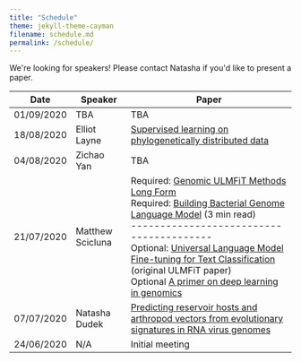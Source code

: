 ```yaml
---
title: "Schedule"
theme: jekyll-theme-cayman
filename: schedule.md
permalink: /schedule/
--- 
```


We're looking for speakers! Please contact Natasha if you'd like to present a paper.

Date | Speaker | Paper 
------------ | ------------- | ----------------------------------------
01/09/2020 | TBA | TBA
18/08/2020 | Elliot Layne | [Supervised learning on phylogenetically distributed data](https://drive.google.com/file/d/1FcZsD5vUQg36vhFX9Jo9sGilXtZMir-z/view?usp=sharing)
04/08/2020 | Zichao Yan | TBA
21/07/2020 | Matthew Scicluna | Required: [Genomic ULMFiT Methods Long Form](https://github.com/kheyer/Genomic-ULMFiT/blob/master/Methods/Methods%20Long%20Form.ipynb) <br/> Required: [Building Bacterial Genome Language Model](https://medium.com/@sergemankovski/building-bacterial-genome-language-model-8ece31ebdbf5) (3 min read) <br/> ---------------------------------------- <br/> Optional: [Universal Language Model Fine-tuning for Text Classification](https://arxiv.org/pdf/1801.06146.pdf) (original ULMFiT paper) <br/> Optional [A primer on deep learning in genomics](https://www.nature.com/articles/s41588-018-0295-5)
07/07/2020 | Natasha Dudek | [Predicting reservoir hosts and arthropod vectors from evolutionary signatures in RNA virus genomes](https://science.sciencemag.org/content/362/6414/577)
24/06/2020 | N/A | Initial meeting
